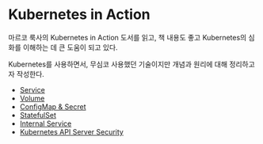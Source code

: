 # Kubernetes in Action

마르코 룩사의 Kubernetes in Action 도서를 읽고, 책 내용도 좋고 Kubernetes의 심화를 이해하는 데 큰 도움이 되고 있다.

Kubernetes를 사용하면서, 무심코 사용했던 기술이지만 개념과 원리에 대해 정리하고자 작성한다.

- [Service](./05_Service.md)
- [Volume](./06_Volume.md)
- [ConfigMap & Secret](./07_ConfigMap&Secret.md)
- [StatefulSet](./10_StatefulSet.md)
- [Internal Service](./11_Internal_Service.md)
- [Kubernetes API Server Security](./12_API_Security.md)